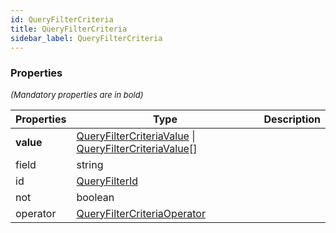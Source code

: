 ```yaml
---
id: QueryFilterCriteria
title: QueryFilterCriteria
sidebar_label: QueryFilterCriteria
---
```




### Properties

<font size="2"><i>(Mandatory properties are in bold)</i></font>

| Properties | Type | Description |
| --------- | ---- | ----------- |
| **value** | [QueryFilterCriteriaValue](/framework-api/types/QueryFilterCriteriaValue.md) \| [QueryFilterCriteriaValue](/framework-api/types/QueryFilterCriteriaValue.md)[] |  |
| field | string |  |
| id | [QueryFilterId](/framework-api/types/QueryFilterId.md) |  |
| not | boolean |  |
| operator | [QueryFilterCriteriaOperator](/framework-api/types/QueryFilterCriteriaOperator.md) |  |
